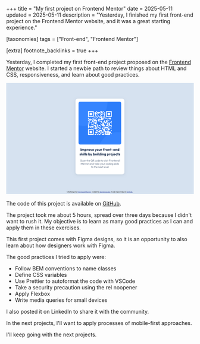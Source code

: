 +++
title = "My first project on Frontend Mentor"
date = 2025-05-11
updated = 2025-05-11
description = "Yesterday, I finished my first front-end project on the Frontend Mentor website, and it was a great starting experience."

[taxonomies]
tags = ["Front-end", "Frontend Mentor"]

[extra]
footnote_backlinks = true
+++

Yesterday, I completed my first front-end project proposed on the [Frontend Mentor](https://www.frontendmentor.io) website. I started a newbie path to review things about HTML and CSS, responsiveness, and learn about good practices.

![QR card project](./qr-card-project.png)

The code of this project is available on [GitHub](https://github.com/darellanodev/fm-projects/tree/main/01-qr-code-component).

The project took me about 5 hours, spread over three days because I didn't want to rush it. My objective is to learn as many good practices as I can and apply them in these exercises.

This first project comes with Figma designs, so it is an opportunity to also learn about how designers work with Figma.

The good practices I tried to apply were:

- Follow BEM conventions to name classes
- Define CSS variables
- Use Prettier to autoformat the code with VSCode
- Take a security precaution using the rel noopener
- Apply Flexbox
- Write media queries for small devices

I also posted it on LinkedIn to share it with the community.

In the next projects, I'll want to apply processes of mobile-first approaches.

I'll keep going with the next projects.
